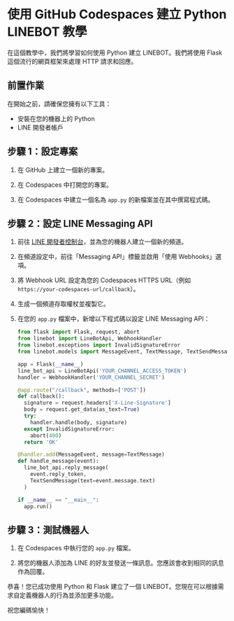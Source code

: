 # 使用 GitHub Codespaces 建立 Python LINEBOT 教學

在這個教學中，我們將學習如何使用 Python 建立 LINEBOT。我們將使用 Flask 這個流行的網頁框架來處理 HTTP 請求和回應。

## 前置作業

在開始之前，請確保您擁有以下工具：

- 安裝在您的機器上的 Python
- LINE 開發者帳戶

## 步驟 1：設定專案

1. 在 GitHub 上建立一個新的專案。

2. 在 Codespaces 中打開您的專案。

3. 在 Codespaces 中建立一個名為 `app.py` 的新檔案並在其中撰寫程式碼。

## 步驟 2：設定 LINE Messaging API

1. 前往 [LINE 開發者控制台](https://developers.line.biz/console/)，並為您的機器人建立一個新的頻道。

2. 在頻道設定中，前往「Messaging API」標籤並啟用「使用 Webhooks」選項。

3. 將 Webhook URL 設定為您的 Codespaces HTTPS URL（例如 `https://your-codespaces-url/callback`）。

4. 生成一個頻道存取權杖並複製它。

5. 在您的 `app.py` 檔案中，新增以下程式碼以設定 LINE Messaging API：
   ```python
   from flask import Flask, request, abort
   from linebot import LineBotApi, WebhookHandler
   from linebot.exceptions import InvalidSignatureError
   from linebot.models import MessageEvent, TextMessage, TextSendMessage

   app = Flask(__name__)
   line_bot_api = LineBotApi('YOUR_CHANNEL_ACCESS_TOKEN')
   handler = WebhookHandler('YOUR_CHANNEL_SECRET')

   @app.route("/callback", methods=['POST'])
   def callback():
     signature = request.headers['X-Line-Signature']
     body = request.get_data(as_text=True)
     try:
       handler.handle(body, signature)
     except InvalidSignatureError:
       abort(400)
     return 'OK'

   @handler.add(MessageEvent, message=TextMessage)
   def handle_message(event):
     line_bot_api.reply_message(
       event.reply_token,
       TextSendMessage(text=event.message.text)
     )

   if __name__ == "__main__":
     app.run()
   ```

## 步驟 3：測試機器人

1. 在 Codespaces 中執行您的 `app.py` 檔案。

2. 將您的機器人添加為 LINE 的好友並發送一條訊息。您應該會收到相同的訊息作為回覆。

恭喜！您已成功使用 Python 和 Flask 建立了一個 LINEBOT。您現在可以根據需求自定義機器人的行為並添加更多功能。

祝您編碼愉快！
